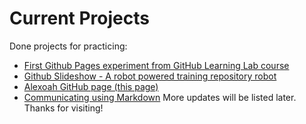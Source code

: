 # Current Projects

Done projects for practicing:
- [First Github Pages experiment from GitHub Learning Lab course](https://alexoah.github.io/github-pages/)
- [Github Slideshow - A robot powered training repository robot](https://alexoah.github.io/github-slideshow/)
- [Alexoah GitHub page (this page)](http://alexoah.github.io/)
- [Communicating using Markdown](https://alexoah.github.io/markdown-portfolio/)
More updates will be listed later. Thanks for visiting!
